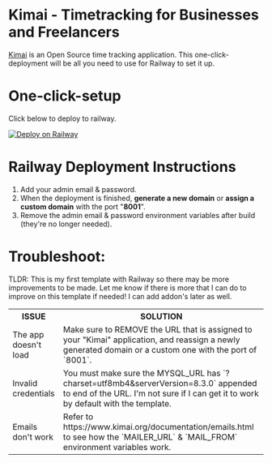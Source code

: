 # Kimai - Timetracking for Businesses and Freelancers
[Kimai](https://www.kimai.org/) is an Open Source time tracking application. This one-click-deployment will be all you need to use for Railway to set it up.

# One-click-setup
Click below to deploy to railway.

[![Deploy on Railway](https://railway.app/button.svg)](https://railway.app/template/E3MdZb?referralCode=QkFCyI)

# Railway Deployment Instructions
1. Add your admin email & password.
2. When the deployment is finished, **generate a new domain** or **assign a custom domain** with the port "**8001**".
3. Remove the admin email & password environment variables after build (they're no longer needed).

# Troubleshoot:
TLDR: This is my first template with Railway so there may be more improvements to be made. Let me know if there is more that I can do to improve on this template if needed! I can add addon's later as well.
<table>
<tr>
<th>ISSUE</th>
<th>SOLUTION</th>
</tr>
</tr>
<tr>
<td>
The app doesn't load
</td>
</td>
<td>
Make sure to REMOVE the URL that is assigned to your "Kimai" application, and reassign a newly generated domain or a custom one with the port of `8001`.
</td>
</tr>
<tr>
<td>
Invalid credentials
</td>
</td>
<td>
You must make sure the MYSQL_URL has `?charset=utf8mb4&serverVersion=8.3.0` appended to end of the URL. I'm not sure if I can get it to work by default with the template.
</td>
</tr>
<tr>
<td>
Emails don't work
</td>
</td>
<td>
Refer to https://www.kimai.org/documentation/emails.html to see how the `MAILER_URL` & `MAIL_FROM` environment variables work.
</td>
</tr>
</table>

